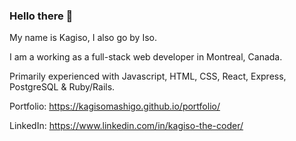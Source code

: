 ### Hello there 👋

My name is Kagiso, I also go by Iso. 

I am a working as a full-stack web developer in Montreal, Canada.

Primarily experienced with Javascript, HTML, CSS, React, Express, PostgreSQL & Ruby/Rails. 

Portfolio: https://kagisomashigo.github.io/portfolio/

LinkedIn: https://www.linkedin.com/in/kagiso-the-coder/

